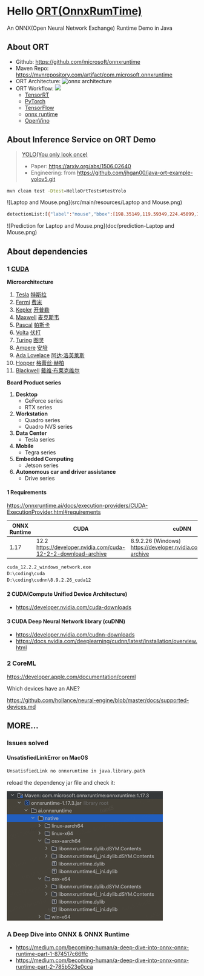 # Hello [ORT(OnnxRumTime)](https://onnxruntime.ai/)

An ONNX(Open Neural Network Exchange) Runtime Demo in Java

## About ORT

- Github: <https://github.com/microsoft/onnxruntime>
- Maven Repo: <https://mvnrepository.com/artifact/com.microsoft.onnxruntime>
- ORT Architecture: ![onnx architecture](https://azurecomcdn.azureedge.net/mediahandler/acomblog/media/Default/blog/228d22d3-6e3e-48b1-811c-1d48353f031c.png)
- ORT Workflow:
  ![](doc/onnx.drawio.png)
  - [TensorRT](https://developer.nvidia.com/tensorrt)
  - [PyTorch](https://pytorch.org/)
  - [TensorFlow](https://www.tensorflow.org/)
  - [onnx runtime](https://onnxruntime.ai/)
  - [OpenVino](https://openvino.ai/)

## About Inference Service on ORT Demo
>
> [YOLO(You only look once)](https://pjreddie.com/darknet/yolo)
>
> - Paper: <https://arxiv.org/abs/1506.02640>
> - Engineering: from <https://github.com/jhgan00/java-ort-example-yolov5.git>

```sh
mvn clean test -Dtest=HelloOrtTests#testYolo
```

![Laptop and Mouse.png](src/main/resources/Laptop and Mouse.png)

```sh
detectionList:[{"label":"mouse","bbox":[198.35149,119.59349,224.45099,158.48425],"confidence":0.91583246},{"label":"laptop","bbox":[54.62196,24.271353,186.86736,121.20319],"confidence":0.6366785}]
```

![Prediction for Laptop and Mouse.png](doc/prediction-Laptop and Mouse.png)

## About dependencies

### 1 [CUDA](CUDA.md)

**Microarchitecture**

1. [Tesla](https://en.wikipedia.org/wiki/Tesla_(microarchitecture))  [特斯拉](https://zh.wikipedia.org/wiki/%E5%B0%BC%E5%8F%A4%E6%8B%89%C2%B7%E7%89%B9%E6%96%AF%E6%8B%89)
2. [Fermi](https://en.wikipedia.org/wiki/Fermi_(microarchitecture))  [费米](https://zh.wikipedia.org/wiki/%E6%81%A9%E9%87%8C%E7%A7%91%C2%B7%E8%B4%B9%E7%B1%B3)
3. [Kepler](https://en.wikipedia.org/wiki/Kepler_(microarchitecture)) [开普勒](https://zh.wikipedia.org/wiki/%E7%BA%A6%E7%BF%B0%E5%86%85%E6%96%AF%C2%B7%E5%BC%80%E6%99%AE%E5%8B%92)
4. [Maxwell](https://en.wikipedia.org/wiki/Maxwell_(microarchitecture)) [麦克斯韦](https://zh.wikipedia.org/wiki/%E8%A9%B9%E5%A7%86%E6%96%AF%C2%B7%E5%85%8B%E6%8B%89%E5%85%8B%C2%B7%E9%BA%A6%E5%85%8B%E6%96%AF%E9%9F%A6)
5. [Pascal](https://en.wikipedia.org/wiki/Pascal_(microarchitecture))  [帕斯卡](https://zh.wikipedia.org/wiki/%E5%B8%83%E8%8E%B1%E5%85%B9%C2%B7%E5%B8%95%E6%96%AF%E5%8D%A1)
6. [Volta](https://en.wikipedia.org/wiki/Volta_(microarchitecture))  [伏打](https://zh.wikipedia.org/wiki/%E4%BA%9E%E6%AD%B7%E5%B1%B1%E5%BE%B7%E7%BE%85%C2%B7%E4%BC%8F%E6%89%93)
7. [Turing](https://en.wikipedia.org/wiki/Turing_(microarchitecture))  [图灵](https://zh.wikipedia.org/wiki/%E8%89%BE%E4%BC%A6%C2%B7%E5%9B%BE%E7%81%B5)
8. [Ampere](https://en.wikipedia.org/wiki/Ampere_(microarchitecture))  [安培](https://zh.wikipedia.org/wiki/%E5%AE%89%E5%BE%B7%E7%83%88-%E9%A6%AC%E9%87%8C%C2%B7%E5%AE%89%E5%9F%B9)
9. [Ada Lovelace](https://en.wikipedia.org/wiki/Ada_Lovelace_(microarchitecture))  [阿达·洛芙莱斯](https://zh.wikipedia.org/wiki/%E5%AE%89%E5%BE%B7%E7%83%88-%E9%A6%AC%E9%87%8C%C2%B7%E5%AE%89%E5%9F%B9)
10. [Hopper](https://en.wikipedia.org/wiki/Hopper_(microarchitecture)) [格蕾丝·赫柏](https://zh.wikipedia.org/wiki/%E8%91%9B%E9%BA%97%E7%B5%B2%C2%B7%E9%9C%8D%E6%99%AE)
11. [Blackwell](https://en.wikipedia.org/wiki/Blackwell_(microarchitecture))  [戴维·布莱克维尔](https://zh.wikipedia.org/wiki/%E6%88%B4%E7%BB%B4%C2%B7%E5%B8%83%E8%8E%B1%E5%85%8B%E9%9F%A6%E5%B0%94)

**Board Product series**

1. **Desktop**
   - GeForce series
   - RTX series
2. **Workstation**
   - Quadro series
   - Quadro NVS series
3. **Data Center**
   - Tesla series
4. **Mobile**
   - Tegra series
5. **Embedded Computing**
   - Jetson series
6. **Autonomous car and driver assistance**
   - Drive series

#### 1 Requirements

<https://onnxruntime.ai/docs/execution-providers/CUDA-ExecutionProvider.html#requirements>

| ONNX Runtime | CUDA                                                         | cuDNN                                                        |
| ------------ | ------------------------------------------------------------ | ------------------------------------------------------------ |
| 1.17         | 12.2 <https://developer.nvidia.com/cuda-12-2-2-download-archive> | 8.9.2.26 (Windows) <https://developer.nvidia.com/rdp/cudnn-archive> |

```sh
cuda_12.2.2_windows_network.exe
D:\coding\cuda
D:\coding\cudnn\8.9.2.26_cuda12
```

#### 2 CUDA(Compute Unified Device Architecture)

- <https://developer.nvidia.com/cuda-downloads>

#### 3 CUDA Deep Neural Network library (cuDNN)

- <https://developer.nvidia.com/cudnn-downloads>
- <https://docs.nvidia.com/deeplearning/cudnn/latest/installation/overview.html>

### 2 CoreML

<https://developer.apple.com/documentation/coreml>

Which devices have an ANE?

<https://github.com/hollance/neural-engine/blob/master/docs/supported-devices.md>

## MORE…

### Issues solved

#### UnsatisfiedLinkError on MacOS

```sh
UnsatisfiedLink no onnxruntime in java.library.path
```

reload the dependency jar file and check it:

![](doc/onnxrumtime.jar.png)

### A Deep Dive into ONNX & ONNX Runtime

- <https://medium.com/becoming-human/a-deep-dive-into-onnx-onnx-runtime-part-1-874517c66ffc>
- <https://medium.com/becoming-human/a-deep-dive-into-onnx-onnx-runtime-part-2-785b523e0cca>
